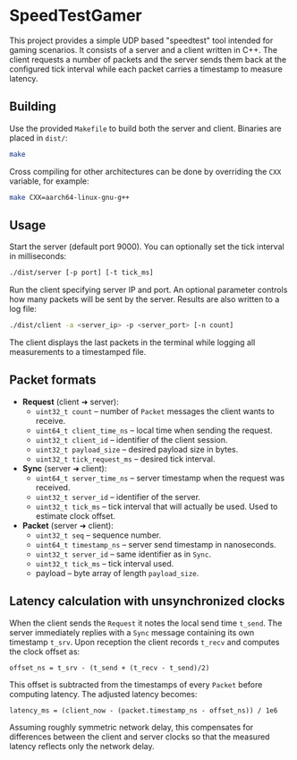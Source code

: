 # SpeedTestGamer

This project provides a simple UDP based "speedtest" tool intended for gaming scenarios. It consists of a server and a client written in C++. The client requests a number of packets and the server sends them back at the configured tick interval while each packet carries a timestamp to measure latency.

## Building

Use the provided `Makefile` to build both the server and client. Binaries are placed in `dist/`:

```sh
make
```

Cross compiling for other architectures can be done by overriding the `CXX` variable, for example:

```sh
make CXX=aarch64-linux-gnu-g++
```

## Usage

Start the server (default port 9000). You can optionally set the tick interval in milliseconds:

```sh
./dist/server [-p port] [-t tick_ms]
```

Run the client specifying server IP and port. An optional parameter controls how many packets will be sent by the server. Results are also written to a log file:

```sh
./dist/client -a <server_ip> -p <server_port> [-n count]
```

The client displays the last packets in the terminal while logging all measurements to a timestamped file.

## Packet formats

* **Request** (client ➜ server):
  * `uint32_t count` – number of `Packet` messages the client wants to receive.
  * `uint64_t client_time_ns` – local time when sending the request.
  * `uint32_t client_id` – identifier of the client session.
  * `uint32_t payload_size` – desired payload size in bytes.
  * `uint32_t tick_request_ms` – desired tick interval.
* **Sync** (server ➜ client):
  * `uint64_t server_time_ns` – server timestamp when the request was received.
  * `uint32_t server_id` – identifier of the server.
  * `uint32_t tick_ms` – tick interval that will actually be used. Used to estimate clock offset.
* **Packet** (server ➜ client):
  * `uint32_t seq` – sequence number.
  * `uint64_t timestamp_ns` – server send timestamp in nanoseconds.
  * `uint32_t server_id` – same identifier as in `Sync`.
  * `uint32_t tick_ms` – tick interval used.
  * payload – byte array of length `payload_size`.

## Latency calculation with unsynchronized clocks

When the client sends the `Request` it notes the local send time `t_send`. The server immediately replies with a `Sync` message containing its own timestamp `t_srv`. Upon reception the client records `t_recv` and computes the clock offset as:

```
offset_ns = t_srv - (t_send + (t_recv - t_send)/2)
```

This offset is subtracted from the timestamps of every `Packet` before computing latency. The adjusted latency becomes:

```
latency_ms = (client_now - (packet.timestamp_ns - offset_ns)) / 1e6
```

Assuming roughly symmetric network delay, this compensates for differences between the client and server clocks so that the measured latency reflects only the network delay.
